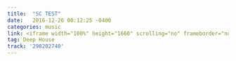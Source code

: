 ```yaml
---
title:  "SC TEST"
date:   2016-12-26 00:12:25 -0400
categories: music
link: <iframe width="100%" height="1660" scrolling="no" frameborder="no" src="https://w.soundcloud.com/player/?url=https%3A//api.soundcloud.com/tracks/298202740&amp;auto_play=false&amp;hide_related=false&amp;show_comments=true&amp;show_user=true&amp;show_reposts=false&amp;visual=true"></iframe>
tag: Deep House
track: '298202740'
---
```

